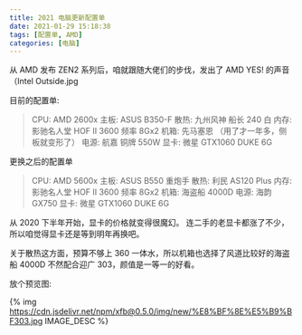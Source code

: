```yaml
---
title: 2021 电脑更新配置单
date: 2021-01-29 15:18:38
tags: [配置单, AMD]
categories: [电脑]
---
```


从 AMD 发布 ZEN2 系列后，咱就跟随大佬们的步伐，发出了 AMD YES! 的声音（Intel Outside.jpg

<!--more-->

目前的配置单:

> CPU:  AMD 2600x
> 主板: ASUS B350-F
> 散热: 九州风神 船长 240 白
> 内存: 影驰名人堂 HOF II 3600 频率 8Gx2
> 机箱: 先马塞恩 （用了才一年多，侧板就变形了）
> 电源: 航嘉 铜牌 550W
> 显卡: 微星 GTX1060 DUKE 6G

更换之后的配置单

> CPU:  AMD 5600x
> 主板: ASUS B550 重炮手
> 散热: 利民 AS120 Plus
> 内存: 影驰名人堂 HOF II 3600 频率 8Gx2
> 机箱: 海盗船 4000D
> 电源: 海韵 GX750
> 显卡: 微星 GTX1060 DUKE 6G

从 2020 下半年开始，显卡的价格就变得很魔幻。
连二手的老显卡都涨了不少，所以咱觉得显卡还是等到明年再换吧。

关于散热这方面，预算不够上 360 一体水，所以机箱也选择了风道比较好的海盗船 4000D
不然配合迎广 303，颜值是一等一的好看。

放个预览图:

{% img https://cdn.jsdelivr.net/npm/xfb@0.5.0/img/new/%E8%BF%8E%E5%B9%BF303.jpg IMAGE_DESC %}
